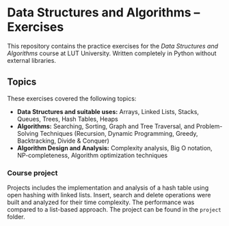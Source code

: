 # Data Structures and Algorithms – Exercises
This repository contains the practice exercises for the *Data Structures and Algorithms* course at LUT University. Written completely in Python without external libraries.

## Topics
These exercises covered the following topics:
* **Data Structures and suitable uses:** Arrays, Linked Lists, Stacks, Queues, Trees, Hash Tables, Heaps
* **Algorithms:** Searching, Sorting, Graph and Tree Traversal, and Problem-Solving Techniques (Recursion, Dynamic Programming, Greedy, Backtracking, Divide & Conquer)
* **Algorithm Design and Analysis:** Complexity analysis, Big O notation, NP-completeness, Algorithm optimization techniques

### Course project
Projects includes the implementation and analysis of a hash table using open hashing with linked lists. Insert, search and delete operations were built and analyzed for their time complexity. The performance was compared to a list-based approach. The project can be found in the `project` folder.